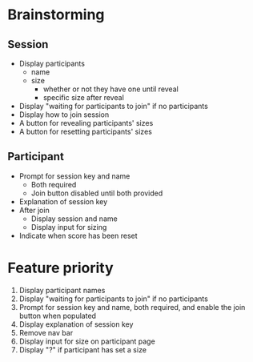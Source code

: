 # Brainstorming
## Session
- Display participants
    - name
    - size
        - whether or not they have one until reveal
        - specific size after reveal
- Display "waiting for participants to join" if no participants
- Display how to join session
- A button for revealing participants' sizes
- A button for resetting participants' sizes

## Participant
- Prompt for session key and name
    - Both required
    - Join button disabled until both provided
- Explanation of session key
- After join
    - Display session and name
    - Display input for sizing
- Indicate when score has been reset

# Feature priority
1. Display participant names
2. Display "waiting for participants to join" if no participants
3. Prompt for session key and name, both required, and enable the join button when populated
4. Display explanation of session key
5. Remove nav bar
6. Display input for size on participant page
7. Display "?" if participant has set a size